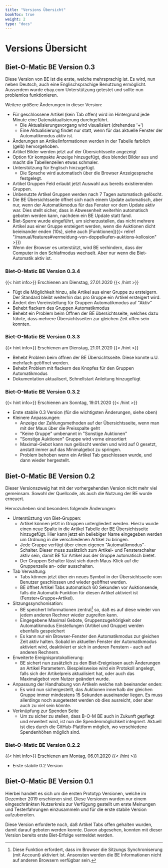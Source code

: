 ```yaml
---
title: "Versions Übersicht"
bookToc: true
weight: 2
type: "docs"
---
```


# Versions Übersicht

## Biet-O-Matic BE Version 0.3
Diese Version von BE ist die erste, welche mehrsprachig ist. Es wird, nun neben Deutsch, auch eine Englischsprachige
Benutzung ermöglicht. Ausserdem wurde ebay.com Unterstützung getestet und sollte nun problemlos funktionieren. 

Weitere größere Änderungen in dieser Version:
* Für geschlossene Artikel (kein Tab offen) wird im Hintergrund jede Minute eine Datenaktualisierung durchgeführt.
    * Die Aktualisierungsvorgang wird visualisiert (drehendes '+')
    * Eine Aktualisierung findet nur statt, wenn für das aktuelle Fenster der Automatikmodus aktiv ist.
* Änderungen an Artikelinformationen werden in der Tabelle farblich (gelb) hervorgehoben. 
* Artikel Bilder werden jetzt auf der Übersichtsseite angezeigt
* Option für kompakte Anzeige hinzugefügt, dies blendet Bilder aus und macht die Tabellenzeilen etwas schmaler.
* Unterstützung für Englisch hinzugefügt.
    * Die Sprache wird automatisch über die Browser Anzeigesprache festgelegt.
* Artikel Gruppen Feld erlaubt jetzt Auswahl aus bereits existierenden Gruppen.
* Unbenutzte Artikel Gruppen werden nach 7 Tagen automatisch gelöscht.
* Die BE Übersichtsseite öffnet sich nach einem Update automatisch, aber nur,
  wenn der Automatikmodus für das Fenster vor dem Update aktiv war.
  Dies stellt sicher, dass in Abwesenheit weiterhin automatisch geboten werden kann, nachdem ein BE Update statt fand.
* Biet-Sperre wurde eingeführt, um sicherzustellen, das nicht mehrere Artikel aus einer Gruppe ersteigert werden,
  wenn die Auktionen dicht beieinander enden (10s), siehe auch [Funktionen]({{< relref "/manual/features#vermeidung-von-doppelkufen-auktions-kollosion" >}})
* Wenn der Browser es unterstützt, wird BE verhindern, dass der Computer in den Schlafmodus wechselt. Aber nur wenn die Biet-Automatik aktiv ist.

### Biet-O-Matic BE Version 0.3.4
{{< hint info>}}
Erschienen am Dienstag, 27.01.2020 
{{< /hint >}}

* Fügt die Möglichkeit hinzu, alle Artikel aus einer Gruppe zu ersteigern.
  Der Standard bleibt weiterhin das pro Gruppe ein Artikel ersteigert wird. 
* Ändert den Voreinstellung für Gruppen Automatikmodus auf "Aktiv"
* Behebt flackern des Gruppen Automatikmodus
* Behebt ein Problem beim Öffnen der BE übersichtsseite, welches dazu führte, 
  dass mehrere Übersichtsseiten zur gleichen Zeit offen sein konnten. 
 
### Biet-O-Matic BE Version 0.3.3
{{< hint info>}}
Erschienen am Dienstag, 21.01.2020 
{{< /hint >}}

* Behebt Problem beim öffnen der BE Übersichtsseite. Diese konnte u.U. mehrfach geöffnet werden.
* Behebt Problem mit flackern des Knopfes für den Gruppen Automatikmodus
* Dokumentation aktualisert, Schnellstart Anleitung hinzugefügt 

### Biet-O-Matic BE Version 0.3.2
{{< hint info>}}
Erschienen am Sonntag, 19.01.2020 
{{< /hint >}}

* Erste stabile 0.3 Version (für die wichtigsten Änderungen, siehe oben)
* Kleinere Anpassungen:
    * Anzeige der Zahlungsmethoden auf der Übersichtsseite, wenn man mit der Maus über die Preisspalte geht
    * "Keine Gruppe" umbenannt in "Sonstige Auktionen"
    * "Sonstige Auktionen" Gruppe wird vorne einsortiert
    * Maximal-Gebot kann nun gelöscht werden und wird auf 0 gesetzt, anstatt immer auf das Minimalgebot zu springen.
    * Problem behoben wenn ein Artikel Tab geschlossen wurde, und dann wieder hergestellt.

## Biet-O-Matic BE Version 0.2
Dieser Versionszweig hat mit der vorhergehenden Version nicht mehr viel gemeinsam. Sowohl der Quellcode, als auch die
Nutzung der BE wurde erneuert.

Hervozuheben sind besonders folgende Änderungen:

* Unterstüztung von Biet-Gruppen:  
    * Artikel können jetzt in Gruppen untergliedert werden. Hierzu wurde einen neue Spalte in die Artikel Tabelle der
    BE Übersichtsseite hinzugefügt. Hier kann jetzt ein beliebiger Name eingegeben werden um Ordnung in die 
    verschiedenen Artikel zu bringen.
    * Jede Gruppe verfügt über einen eigenen "Automatikmodus"-Schalter. Dieser muss zusätzlich zum Artikel- und 
    Fensterschalter aktiv sein, damit BE für Artikel aus der Gruppe automatisch bietet.
    * Der Gruppen Schalter lässt sich durch Maus-Klick auf die Gruppenzeile an- oder ausschalten. 
* Tab Verwaltung:
    * Tabs können jetzt über ein neues Symbol in der Übersichtsseite vom Benutzer geschlossen und wieder geöffnet werden.
    * BE öffnet Artikel Tabs automatisch 60 Sekunden vor Auktionsende, falls die Automatik-Funktion für diesen Artikel
    aktiviert ist (Fenster+Gruppe+Artikel).
* Sitzungssynchonisation:
    * BE speichert Informationen zentral[^1] so, daß es auf diese wieder von jedem anderen Rechner wieder zugreifen kann.
    * Eingegebene Maximal Gebote, Gruppenzugehörigkeit oder Automatikmodus Einstellungen (Artikel und Gruppe) werden
      ebenfalls gespeichert
    * Es kann nur ein Browser-Fenster den Automatikmodus zur gleichen Zeit aktiv halten.
     Sobald im aktuellen Fenster der Automatikmodus aktiviert wird, deaktiviert er sich in anderen Fenstern - auch auf
     anderen Rechnern.
* Erweiterte Ereignisprotokollierung:
    * BE sichert nun zusätzlich zu den Biet-Ereignissen auch Änderungen an Artikel Parametern. Biespielsweise wird ein
    Protokoll angelegt, falls sich der Artikelpreis aktualisiert hat, oder auch das Maximalgebot vom Nutzer geändert wurde.
* Anpassung der Handhabung von Artikeln welche nah beeinander enden:
    * Es wird nun sichergestellt, das Auktionen innerhalb der gleichen Gruppe immer mindestens 15 Sekunden auseinander
    liegen. Es muss allerdings noch ausgetestet werden ob dies ausreicht, oder aber auch zu viel sein könnte.
* Verknüpfung zur Spenden Seite
    * Um zu sicher zu stellen, dass B-O-M BE auch in Zukunft gepflegt und erweitert wird, ist nun die Spendenmöglichkeit
    integriert. Aktuell ist dies durch die GitHub-Plattform möglich, wo verschiedene Spendenhöhen möglich sind.

### Biet-O-Matic BE Version 0.2.2
{{< hint info>}}
Erschienen am Montag, 06.01.2020 
{{< /hint >}} 
* Erste stabile 0.2 Version

## Biet-O-Matic BE Version 0.1
Hierbei handelt es sich um die ersten Prototyp Versionen, welche im Dezember 2019 erschienen sind. Diese Versionen
wurden nur einem eingeschränkten Nutzerkreis zur Verfügung gestellt um erste Meinungen und Testerfahrungen einzusammeln
und für die erste stabile Version aufzubereiten.

Diese Version erforderte noch, daß Artikel Tabs offen gehalten wurden, damit darauf geboten werden konnte.
Davon abgesehen, konnten mit dieser Version bereits erste Biet-Erfolge vermeldet werden.

[^1]: Diese Funktion erfordert, dass im Browser die Sitzungs Synchroniserung (mit Account) aktiviert ist.
Ansonsten werden die BE Informationen nicht auf anderen Browsern verfügbar sein.